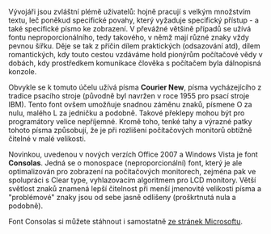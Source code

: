<!-- dcterms:identifier = aspnetcz#121 -->
<!-- dcterms:title = Consolas: Ideální font pro zdrojové kódy -->
<!-- dcterms:abstract = Vývojáři jsou zvláštní plémě uživatelů: hojně pracují s velkým množstvím textu, leč poněkud specifické povahy, který vyžaduje specifický přístup - a také specifické písmo ke zobrazení. V Office 2007 a WIndows Vista je k tomuto účelu nadmíru vhodný font Consolas, který si ale můžete stáhnout i samostatně. -->
<!-- np9:categoryId = 1 -->
<!-- x4w:category = Programování -->
<!-- np9:authorId = 1 -->
<!-- np9:authorEmail = michal.valasek@altairis.cz -->
<!-- dcterms:creator = Michal Altair Valášek -->
<!-- dcterms:created = 2006-11-04T00:35:33.603+01:00 -->
<!-- dcterms:dateAccepted = 2006-11-04T00:35:33.603+01:00 -->

 

Vývojáři jsou zvláštní plémě uživatelů: hojně pracují s velkým množstvím textu, leč poněkud specifické povahy, který vyžaduje specifický přístup - a také specifické písmo ke zobrazení. V převážné většině případů se užívá fontu neproporcionálního, tedy takového, v němž mají různé znaky vždy pevnou šířku. Děje se tak z příčin dílem praktických (odsazování atd), dílem romantických, kdy touto cestou vzdáváme hold pionýrům počítačové vědy v dobách, kdy prostředkem komunikace člověka s počítačem byla dálnopisná konzole.

Obvykle se k tomuto účelu užívá písma **Courier New**, písma vycházejícího z tradice psacího stroje (původně byl navržen v roce 1955 pro psací stroje IBM). Tento font ovšem umožňuje snadnou záměnu znaků, písmene O za nulu, malého L za jedničku a podobně. Takové překlepy mohou být pro programátory velice nepříjemné. Kromě toho, tenké tahy a výrazné patky tohoto písma způsobují, že je při rozlišení počítačových monitorů obtížně čitelné v malé velikosti.

Novinkou, uvedenou v nových verzích Office 2007 a Windows Vista je font **Consolas**. Jedná se o monospace (neproporcionální) font, který je ale optimalizován pro zobrazení na počítačových monitorech, zejména pak ve spolupráci s Clear type, vyhlazovacím algoritmem pro LCD monitory. Větší světlost znaků znamená lepší čitelnost při menší jmenovité velikosti písma a "problémové" znaky jsou od sebe jasně odlišeny (proškrtnutá nula a podobně).

Font Consolas si můžete stáhnout i samostatně [ze stránek Microsoftu](http://www.microsoft.com/downloads/details.aspx?familyid=22e69ae4-7e40-4807-8a86-b3d36fab68d3&displaylang=en).